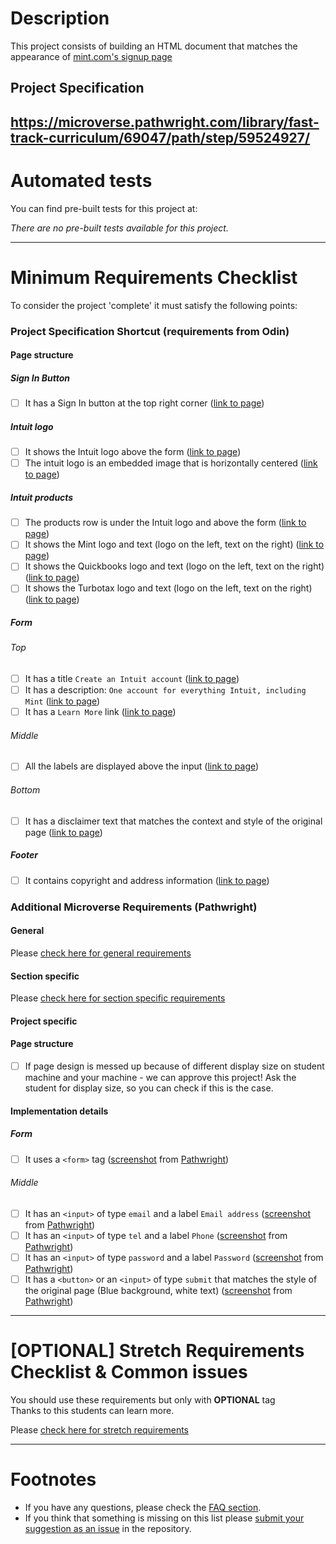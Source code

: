 # Description

This project consists of building an HTML document that matches the appearance of [mint.com's signup page](https://accounts.intuit.com/signup.html)

## Project Specification

## https://microverse.pathwright.com/library/fast-track-curriculum/69047/path/step/59524927/

# Automated tests

You can find pre-built tests for this project at:

_There are no pre-built tests available for this project._

---

# Minimum Requirements Checklist

To consider the project 'complete' it must satisfy the following points:

### Project Specification Shortcut (**requirements from Odin**)

#### Page structure

##### Sign In Button

- [ ] It has a Sign In button at the top right corner ([link to page](https://accounts.intuit.com/signup.html))

##### Intuit logo

- [ ] It shows the Intuit logo above the form ([link to page](https://accounts.intuit.com/signup.html))
- [ ] The intuit logo is an embedded image that is horizontally centered ([link to page](https://accounts.intuit.com/signup.html))

##### Intuit products

- [ ] The products row is under the Intuit logo and above the form ([link to page](https://accounts.intuit.com/signup.html))
- [ ] It shows the Mint logo and text (logo on the left, text on the right) ([link to page](https://accounts.intuit.com/signup.html))
- [ ] It shows the Quickbooks logo and text (logo on the left, text on the right) ([link to page](https://accounts.intuit.com/signup.html))
- [ ] It shows the Turbotax logo and text (logo on the left, text on the right) ([link to page](https://accounts.intuit.com/signup.html))

##### Form

###### Top

- [ ] It has a title `Create an Intuit account` ([link to page](https://accounts.intuit.com/signup.html))
- [ ] It has a description: `One account for everything Intuit, including Mint` ([link to page](https://accounts.intuit.com/signup.html))
- [ ] It has a `Learn More` link ([link to page](https://accounts.intuit.com/signup.html))

###### Middle

- [ ] All the labels are displayed above the input ([link to page](https://accounts.intuit.com/signup.html))

###### Bottom

- [ ] It has a disclaimer text that matches the context and style of the original page ([link to page](https://accounts.intuit.com/signup.html))

##### Footer

- [ ] It contains copyright and address information ([link to page](https://accounts.intuit.com/signup.html))

### Additional Microverse Requirements (Pathwright)

#### General

Please [check here for general requirements](../general_minimum_crucial_list.md)

#### Section specific

Please [check here for section specific requirements](./section_minimum_crucial_list.md)

#### Project specific

#### Page structure

- [ ] If page design is messed up because of different display size on student machine and your machine - we can approve this project! Ask the student for display size, so you can check if this is the case.

#### Implementation details

##### Form

- [ ] It uses a `<form>` tag ([screenshot](https://gitlab.com/microverse/guides/projects/requirements_screenshots/raw/master/images/html_css/html_forms/form_and_input_requirement.png) from [Pathwright](https://microverse.pathwright.com/library/fast-track-curriculum/69047/path/step/59524927/))

###### Middle

- [ ] It has an `<input>` of type `email` and a label `Email address` ([screenshot](https://gitlab.com/microverse/guides/projects/requirements_screenshots/raw/master/images/html_css/html_forms/form_and_input_requirement.png) from [Pathwright](https://microverse.pathwright.com/library/fast-track-curriculum/69047/path/step/59524927/))
- [ ] It has an `<input>` of type `tel` and a label `Phone` ([screenshot](https://gitlab.com/microverse/guides/projects/requirements_screenshots/raw/master/images/html_css/html_forms/form_and_input_requirement.png) from [Pathwright](https://microverse.pathwright.com/library/fast-track-curriculum/69047/path/step/59524927/))
- [ ] It has an `<input>` of type `password` and a label `Password` ([screenshot](https://gitlab.com/microverse/guides/projects/requirements_screenshots/raw/master/images/html_css/html_forms/form_and_input_requirement.png) from [Pathwright](https://microverse.pathwright.com/library/fast-track-curriculum/69047/path/step/59524927/))
- [ ] It has a `<button>` or an `<input>` of type `submit` that matches the style of the original page (Blue background, white text) ([screenshot](https://gitlab.com/microverse/guides/projects/requirements_screenshots/raw/master/images/html_css/html_forms/form_and_input_requirement.png) from [Pathwright](https://microverse.pathwright.com/library/fast-track-curriculum/69047/path/step/59524927/))

---

# [OPTIONAL] Stretch Requirements Checklist & Common issues

You should use these requirements but only with **OPTIONAL** tag  
Thanks to this students can learn more.

Please [check here for stretch requirements](./section_stretch_list.md)

---

# Footnotes

- If you have any questions, please check the [FAQ section](https://gitlab.com/microverse/guides/tse/how_to_be_a_tse/blob/master/faq/faq.md).
- If you think that something is missing on this list please [submit your suggestion as an issue](https://gitlab.com/microverse/guides/code_review/code_review_guidelines/issues/new) in the repository.
